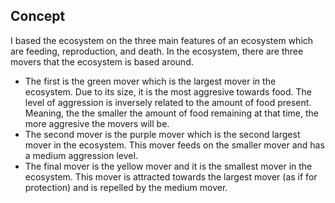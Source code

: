 ## Concept
I based the ecosystem on the three main features of an ecosystem which are feeding, reproduction, and death. In the ecosystem, there are three movers that the ecosystem is based around. 

- The first is the green mover which is the largest mover in the ecosystem. Due to its size, it is the most aggresive towards food. The level of aggression is inversely related to the amount of food present. Meaning, the the smaller the amount of food remaining at that time, the more aggresive the movers will be. 
- The second mover is the purple mover which is the second largest mover in the ecosystem. This mover feeds on the smaller mover and has a medium aggression level. 
- The final mover is the yellow mover and it is the smallest mover in the ecosystem. This mover is attracted towards the largest mover (as if for protection) and is repelled by the medium mover.

<!-- - Any live cell with fewer than two live neighbours dies, as if by underpopulation.
- Any live cell with two or three live neighbours lives on to the next generation.
- Any live cell with more than three live neighbours dies, as if by overpopulation.
- Any dead cell with exactly three live neighbours becomes a live cell, as if by reproduction.

These rules, which compare the behavior of the automaton to real life, can be simpplified into the following:

- Any live cell with two or three live neighbours survives.
- Any dead cell with three live neighbours becomes a live cell.
- All other live cells die in the next generation. Similarly, all other dead cells stay dead.

### 1. DNA
I am planning on having three different types of creatures have different features. The characteristics I am considering are speed, reproducibility threshold, size and aggression. Essentially, the three different creatures would be divided into three groups based on the above characteristics.

### 2. Natural Selection
At random intervals, the creatures would develop mutations, in their characteristics and only those who meet some characteristics would be evolve to the next generation. -->
